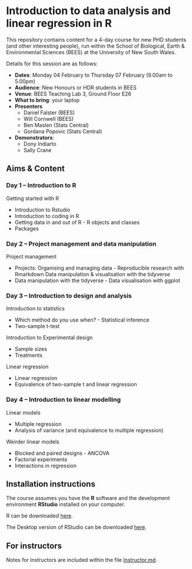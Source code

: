# Introduction to data analysis and linear regression in R

This repository contains content for a 4-day course for new PHD students (and other interesting people), run within the School of Biological, Earth & Environmental Sciences (BEES) at the University of New South Wales. 

Details for this session are as follows:

- **Dates**: Monday 04 February to Thursday 07 February (9.00am to 5.00pm)
- **Audience**: New Honours or HDR students in BEES
- **Venue**: BEES Teaching Lab 3, Ground Floor E26
- **What to bring**: your laptop
- **Presenters**
	- Daniel Falster (BEES)
	- Will Cornwell (BEES)
	- Ben Maslen (Stats Central)
	- Gordana Popovic (Stats Central)
- **Demonstrators**:
	- Dony Indiarto
	- Sally Crane 

## Aims & Content

### Day 1 – Introduction to R

Getting started with R

- Introduction to Rstudio
- Introduction to coding in R
- Getting data in and out of R - R objects and classes
- Packages

### Day 2 – Project management and data manipulation

Project management

- Projects: Organising and managing data - Reproducible research with Rmarkdown
Data manipulation & visualisation with the tidyverse
- Data manipulation with the tidyverse - Data visualisation with ggplot


### Day 3 – Introduction to design and analysis

Introduction to statistics

- Which method do you use when? - Statistical inference
- Two-sample t-test

Introduction to Experimental design

- Sample sizes
- Treatments

Linear regression

- Linear regression
- Equivalence of two-sample t and linear regression

### Day 4 – Introduction to linear modelling

Linear models

- Multiple regression
- Analysis of variance (and equivalence to multiple regression)

Weirder linear models

- Blocked and paired designs - ANCOVA
- Factorial experiments
- Interactions in regression


## Installation instructions

The course assumes you have the **R** software and the development environment **RStudio** installed on your computer.

R can be downloaded [here](https://cran.r-project.org/).

The Desktop version of RStudio can be downloaded [here](https://www.rstudio.com/products/rstudio/download/#download).


## For instructors

Notes for Instructors are included within the file [Instructor.md](Instructor.md).



